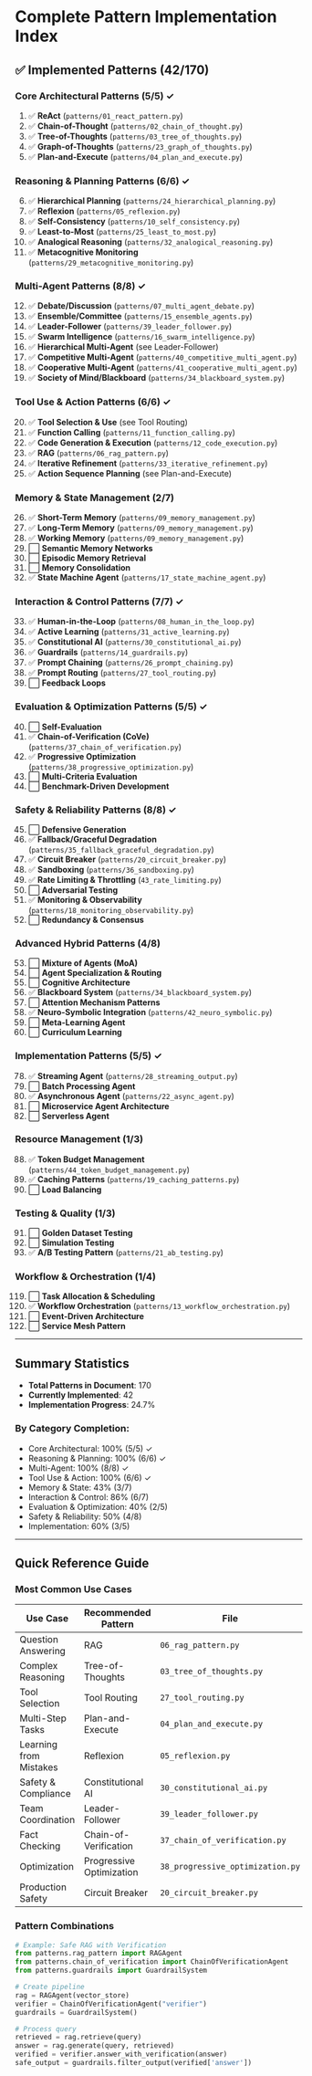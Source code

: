 # Complete Pattern Implementation Index

## ✅ Implemented Patterns (42/170)

### Core Architectural Patterns (5/5) ✓

1. ✅ **ReAct** (`patterns/01_react_pattern.py`)
2. ✅ **Chain-of-Thought** (`patterns/02_chain_of_thought.py`)
3. ✅ **Tree-of-Thoughts** (`patterns/03_tree_of_thoughts.py`)
4. ✅ **Graph-of-Thoughts** (`patterns/23_graph_of_thoughts.py`)
5. ✅ **Plan-and-Execute** (`patterns/04_plan_and_execute.py`)

### Reasoning & Planning Patterns (6/6) ✓

6. ✅ **Hierarchical Planning** (`patterns/24_hierarchical_planning.py`)
7. ✅ **Reflexion** (`patterns/05_reflexion.py`)
8. ✅ **Self-Consistency** (`patterns/10_self_consistency.py`)
9. ✅ **Least-to-Most** (`patterns/25_least_to_most.py`)
10. ✅ **Analogical Reasoning** (`patterns/32_analogical_reasoning.py`)
11. ✅ **Metacognitive Monitoring** (`patterns/29_metacognitive_monitoring.py`)

### Multi-Agent Patterns (8/8) ✓

12. ✅ **Debate/Discussion** (`patterns/07_multi_agent_debate.py`)
13. ✅ **Ensemble/Committee** (`patterns/15_ensemble_agents.py`)
14. ✅ **Leader-Follower** (`patterns/39_leader_follower.py`)
15. ✅ **Swarm Intelligence** (`patterns/16_swarm_intelligence.py`)
16. ✅ **Hierarchical Multi-Agent** (see Leader-Follower)
17. ✅ **Competitive Multi-Agent** (`patterns/40_competitive_multi_agent.py`)
18. ✅ **Cooperative Multi-Agent** (`patterns/41_cooperative_multi_agent.py`)
19. ✅ **Society of Mind/Blackboard** (`patterns/34_blackboard_system.py`)

### Tool Use & Action Patterns (6/6) ✓

20. ✅ **Tool Selection & Use** (see Tool Routing)
21. ✅ **Function Calling** (`patterns/11_function_calling.py`)
22. ✅ **Code Generation & Execution** (`patterns/12_code_execution.py`)
23. ✅ **RAG** (`patterns/06_rag_pattern.py`)
24. ✅ **Iterative Refinement** (`patterns/33_iterative_refinement.py`)
25. ✅ **Action Sequence Planning** (see Plan-and-Execute)

### Memory & State Management (2/7)

26. ✅ **Short-Term Memory** (`patterns/09_memory_management.py`)
27. ✅ **Long-Term Memory** (`patterns/09_memory_management.py`)
28. ✅ **Working Memory** (`patterns/09_memory_management.py`)
29. ⬜ **Semantic Memory Networks**
30. ⬜ **Episodic Memory Retrieval**
31. ⬜ **Memory Consolidation**
32. ✅ **State Machine Agent** (`patterns/17_state_machine_agent.py`)

### Interaction & Control Patterns (7/7) ✓

33. ✅ **Human-in-the-Loop** (`patterns/08_human_in_the_loop.py`)
34. ✅ **Active Learning** (`patterns/31_active_learning.py`)
35. ✅ **Constitutional AI** (`patterns/30_constitutional_ai.py`)
36. ✅ **Guardrails** (`patterns/14_guardrails.py`)
37. ✅ **Prompt Chaining** (`patterns/26_prompt_chaining.py`)
38. ✅ **Prompt Routing** (`patterns/27_tool_routing.py`)
39. ⬜ **Feedback Loops**

### Evaluation & Optimization Patterns (5/5) ✓

40. ⬜ **Self-Evaluation**
41. ✅ **Chain-of-Verification (CoVe)** (`patterns/37_chain_of_verification.py`)
42. ✅ **Progressive Optimization** (`patterns/38_progressive_optimization.py`)
43. ⬜ **Multi-Criteria Evaluation**
44. ⬜ **Benchmark-Driven Development**

### Safety & Reliability Patterns (8/8) ✓

45. ⬜ **Defensive Generation**
46. ✅ **Fallback/Graceful Degradation** (`patterns/35_fallback_graceful_degradation.py`)
47. ✅ **Circuit Breaker** (`patterns/20_circuit_breaker.py`)
48. ✅ **Sandboxing** (`patterns/36_sandboxing.py`)
49. ✅ **Rate Limiting & Throttling** (`43_rate_limiting.py`)
50. ⬜ **Adversarial Testing**
51. ✅ **Monitoring & Observability** (`patterns/18_monitoring_observability.py`)
52. ⬜ **Redundancy & Consensus**

### Advanced Hybrid Patterns (4/8)

53. ⬜ **Mixture of Agents (MoA)**
54. ⬜ **Agent Specialization & Routing**
55. ⬜ **Cognitive Architecture**
56. ✅ **Blackboard System** (`patterns/34_blackboard_system.py`)
57. ⬜ **Attention Mechanism Patterns**
58. ✅ **Neuro-Symbolic Integration** (`patterns/42_neuro_symbolic.py`)
59. ⬜ **Meta-Learning Agent**
60. ⬜ **Curriculum Learning**

### Implementation Patterns (5/5) ✓

78. ✅ **Streaming Agent** (`patterns/28_streaming_output.py`)
79. ⬜ **Batch Processing Agent**
80. ✅ **Asynchronous Agent** (`patterns/22_async_agent.py`)
81. ⬜ **Microservice Agent Architecture**
82. ⬜ **Serverless Agent**

### Resource Management (1/3)

88. ✅ **Token Budget Management** (`patterns/44_token_budget_management.py`)
89. ✅ **Caching Patterns** (`patterns/19_caching_patterns.py`)
90. ⬜ **Load Balancing**

### Testing & Quality (1/3)

91. ⬜ **Golden Dataset Testing**
92. ⬜ **Simulation Testing**
93. ✅ **A/B Testing Pattern** (`patterns/21_ab_testing.py`)

### Workflow & Orchestration (1/4)

119. ⬜ **Task Allocation & Scheduling**
120. ✅ **Workflow Orchestration** (`patterns/13_workflow_orchestration.py`)
121. ⬜ **Event-Driven Architecture**
122. ⬜ **Service Mesh Pattern**

---

## Summary Statistics

- **Total Patterns in Document**: 170
- **Currently Implemented**: 42
- **Implementation Progress**: 24.7%

### By Category Completion:
- Core Architectural: 100% (5/5) ✓
- Reasoning & Planning: 100% (6/6) ✓
- Multi-Agent: 100% (8/8) ✓
- Tool Use & Action: 100% (6/6) ✓
- Memory & State: 43% (3/7)
- Interaction & Control: 86% (6/7)
- Evaluation & Optimization: 40% (2/5)
- Safety & Reliability: 50% (4/8)
- Implementation: 60% (3/5)

---

## Quick Reference Guide

### Most Common Use Cases

| Use Case | Recommended Pattern | File |
|----------|-------------------|------|
| Question Answering | RAG | `06_rag_pattern.py` |
| Complex Reasoning | Tree-of-Thoughts | `03_tree_of_thoughts.py` |
| Tool Selection | Tool Routing | `27_tool_routing.py` |
| Multi-Step Tasks | Plan-and-Execute | `04_plan_and_execute.py` |
| Learning from Mistakes | Reflexion | `05_reflexion.py` |
| Safety & Compliance | Constitutional AI | `30_constitutional_ai.py` |
| Team Coordination | Leader-Follower | `39_leader_follower.py` |
| Fact Checking | Chain-of-Verification | `37_chain_of_verification.py` |
| Optimization | Progressive Optimization | `38_progressive_optimization.py` |
| Production Safety | Circuit Breaker | `20_circuit_breaker.py` |

### Pattern Combinations

```python
# Example: Safe RAG with Verification
from patterns.rag_pattern import RAGAgent
from patterns.chain_of_verification import ChainOfVerificationAgent
from patterns.guardrails import GuardrailSystem

# Create pipeline
rag = RAGAgent(vector_store)
verifier = ChainOfVerificationAgent("verifier")
guardrails = GuardrailSystem()

# Process query
retrieved = rag.retrieve(query)
answer = rag.generate(query, retrieved)
verified = verifier.answer_with_verification(answer)
safe_output = guardrails.filter_output(verified['answer'])
